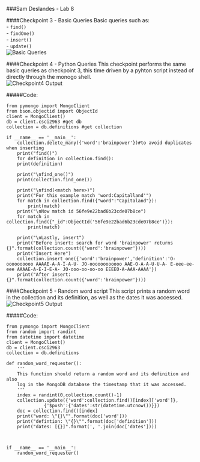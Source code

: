 ###Sam Deslandes - Lab 8 

####Checkpoint 3 - Basic Queries
Basic queries such as:  
	- `find()`  
	- `findOne()`  
	- `insert()`  
	- `update()`   
![Basic Queries](http://puu.sh/oiNI8/21c238ae72.png)

####Checkpoint 4 - Python Queries
This checkpoint performs the same basic queries as checkpoint 3, this time driven by a pyhton script instead of directly through the monogo shell.  
![Checkpoint4 Output](http://puu.sh/oiNJ0/f6a501035a.png)  

#####Code:  
```
from pymongo import MongoClient
from bson.objectid import ObjectId
client = MongoClient()
db = client.csci2963 #get db
collection = db.definitions #get collection

if __name__ == '__main__':
    collection.delete_many({'word':'brainpower'})#to avoid duplicates when inserting
    print("find()")
    for definition in collection.find():
	print(definition)    
    
    print("\nfind_one()")
    print(collection.find_one())
    
    print("\nfind(<match here>)")
    print("For this example match 'word:Capitalland'")
    for match in collection.find({"word":"Capitaland"}):
    	print(match)
    print("\nNow match id 56fe9e22bad6b23cde07b8ce")
    for match in collection.find({"_id":ObjectId('56fe9e22bad6b23cde07b8ce')}):
    	print(match)

    print("\nLastly, insert")
    print("Before insert: search for word 'brainpower' returns {}".format(collection.count({'word':'brainpower'})))
    print("Insert Here")
    collection.insert_one({'word':'brainpower','definition':'O-oooooooooo AAAAE-A-A-I-A-U- JO-oooooooooooo AAE-O-A-A-U-U-A- E-eee-ee-eee AAAAE-A-E-I-E-A- JO-ooo-oo-oo-oo EEEEO-A-AAA-AAAA'})
    print("After insert: {}".format(collection.count({'word':'brainpower'})))
```
 
####Checkpoint 5 - Random word script
This script prints a random word in the collection and its definition, as well as the dates it was accessed.  
![Checkpoint5 Output](http://puu.sh/oiNJt/b1fdf05e22.png)  

#####Code:  
```
from pymongo import MongoClient
from random import randint
from datetime import datetime
client = MongoClient()
db = client.csci2963
collection = db.definitions

def random_word_requester():
    '''
    This function should return a random word and its definition and also
    log in the MongoDB database the timestamp that it was accessed.
    '''
    index = randint(0,collection.count()-1)
    collection.update({'word':collection.find()[index]['word']},
			  {'$push':{'dates':str(datetime.utcnow())}})
    doc = collection.find()[index]
    print("word: \"{}\"".format(doc['word']))
    print("defintion: \"{}\"".format(doc['definition']))
    print("dates: [{}]".format(', '.join(doc['dates'])))
    


if __name__ == '__main__':
    random_word_requester()

```
